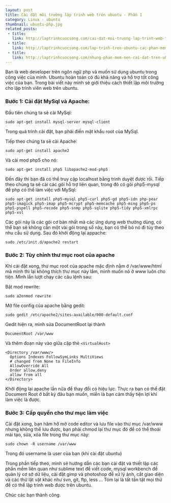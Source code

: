 ```yaml
---
layout: post
title: Cài đặt môi trường lập trình web trên ubuntu - Phần 1
category: Linux - ubuntu
thumbnail: ubuntu-php.jpg
related_posts:
 - title: 
   link: http://laptrinhcuocsong.com/cai-dat-moi-truong-lap-trinh-web-tren-ubuntu-phan-2.html
 - title: 
   link: http://laptrinhcuocsong.com/lap-trinh-tren-ubuntu-cac-phan-mem-web-developer-can-cai-dat.html
 - title: 
   link: http://laptrinhcuocsong.com/nhung-phan-mem-nen-cai-dat-tren-ubuntu.html
---
```

Bạn là web developer trên ngôn ngữ php và muốn sử dụng ubuntu trong công việc của mình. Ubuntu hoàn toàn có đủ khả năng và hỗ trợ tốt công việc của bạn. Trong bài viết này mình sẽ giới thiệu cách thiết lập môi trường cho lập trình viên web trên ubuntu.

### Bước 1: Cài đặt MySql và Apache:

Đầu tiên chúng ta sẽ cài MySql:

```
sudo apt-get install mysql-server mysql-client
```

Trong quá trình cài đặt, bạn phải điền mật khẩu root của MySql.

Tiếp theo chúng ta sẽ cài Apache:

```
sudo apt-get install apache2
```

Và cài mod php5 cho nó:

```
sudo apt-get install php5 libapache2-mod-php5
```

Đến đây thì bạn đã có thể truy cập localhost bằng trình duyệt được rồi. Tiếp theo chúng ta sẽ cài các gói hỗ trợ liên quan, trong đó có gói php5-mysql để php có thể làm việc với MySql:

```
sudo apt-get install php5-mysql php5-curl php5-gd php5-idn php-pear php5-imagick php5-imap php5-mcrypt php5-memcache php5-ming php5-ps php5-pspell php5-recode php5-snmp php5-sqlite php5-tidy php5-xmlrpc php5-xsl
```

Các gói này là các gói cơ bản nhất mà các ứng dụng web thường dùng, có thể bạn sẽ không cần một vài gói trong số này, bạn có thể bỏ nó đi tùy theo nhu cầu sử dụng. Sau đó khởi động lại appache:

```
sudo /etc/init.d/apache2 restart
```

### Bước 2: Tùy chỉnh thư mục root của apache

Khi cài đặt xong, thư mục root của apache mặc định nằm ở /var/www/html mà mình thì lại không thích thư mục này lắm, mình muốn nó ở www luôn cho tiện. Mình lần lượt chạy các câu lệnh sau:

Bật mod rewrite:

```
sudo a2enmod rewrite
```

Mở file config của apache bằng gedit:

```
sudo gedit /etc/apache2/sites-available/000-default.conf
```

Gedit hiện ra, mình sửa DocumentRoot lại thành

```
DocumentRoot /var/www
```

Và thêm đoạn này vào giữa cặp thẻ `<VirtualHost>`

```
<Directory /var/www/>
  Options Indexes FollowSymLinks MultiViews
  # changed from None to FileInfo
  AllowOverride All
  Order allow,deny
  allow from all
</Directory>
```

Khởi động lại apache lần nữa để thay đổi có hiệu lực. Thực ra bạn có thể đặt Document Root ở bất kỳ đâu bạn muốn, miễn là bạn cảm thấy tiện lợi khi làm việc là được.

### Bước 3: Cấp quyền cho thư mục làm việc

Cài đặt xong, bạn hăm hở mở code editor và lưu file vào thư mục /var/www nhưng không thể lưu được, bạn phải chmod lại thư mục đó để có thể thoải mái tạo, sửa, xóa file trong thư mục này:

```
sudo chown -R username /var/www
```

Trong đó username là user của bạn (khi cài đặt ubuntu)

Trong phần tiếp theo, mình sẽ hướng dẫn các bạn cài đặt và thiết lập các phần mềm liên quan như sublime text để viết code, mysql workbench để quản lý cơ sở dữ liệu, cài đặt gimp và photoshop để xử lý ảnh, cắt giao diện và các thứ lặt vặt khác như svn, git, ftp, less ... Tóm lại là tất tần tật mọi thứ để có thể lập trình web được trên ubuntu.

Chúc các bạn thành công.
